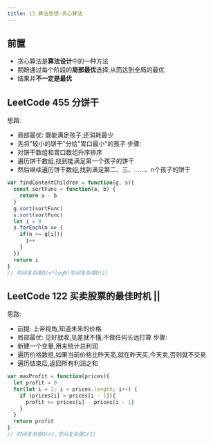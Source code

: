 ```yaml
---
title: 13.算法思想-贪心算法
---
```

## 前置
- 贪心算法是**算法设计**中的一种方法
- 期盼通过每个阶段的**局部最优**选择,从而达到全局的最优
- 结果并**不一定是最优**
## LeetCode 455 分饼干
思路:
- 局部最优: 既能满足孩子,还消耗最少
- 先将"较小的饼干"分给"胃口最小"的孩子
步骤:
- 对饼干数组和胃口数组升序排序
- 遍历饼干数组,找到能满足第一个孩子的饼干
- 然后继续遍历饼干数组,找到满足第二、三、......、n个孩子的饼干
```js
var findContentChildren = function(g, s){
  const sortFunc = function(a, b) {
    return a - b
  }
  g.sort(sortFunc)
  s.sort(sortFunc)
  let i = 0
  s.forEach(n => {
    if(n >= g[i]){
      i++
    }
  })
  return i
}
// 时间复杂度O(n*logN)空间复杂度O(1)
```
## LeetCode 122 买卖股票的最佳时机 ||
思路: 
- 前提: 上帝视角,知道未来的价格
-  局部最优: 见好就收,见差就不懂,不做任何长远打算
步骤:
- 新建一个变量,用来统计总利润
- 遍历价格数组,如果当前价格比昨天高,就在昨天买,今天卖,否则就不交易
- 遍历结束后,返回所有利润之和
```js
var maxProfit = function(prices){
  let profit = 0
  for(let i = 1; i < prices.length; i++) {
    if (prices[i] > prices[i - 1]){
      profit += prices[i] - prices[i - 1] 
    }
  }
  return profit
}
// 时间复杂度O(n),空间复杂度O(1)
```
